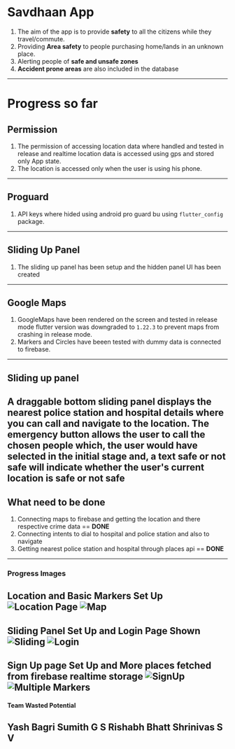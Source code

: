# Savdhaan App

1. The aim of the app is to provide **safety** to all the citizens while they travel/commute.
2. Providing **Area safety** to people purchasing home/lands in an unknown place.
3. Alerting people of **safe and unsafe zones**
4. **Accident prone areas** are also included in the database
---

# Progress so far

## Permission
1. The permission of accessing location data where handled and tested in release and realtime location data is accessed using gps and stored only App state.
2. The location is accessed only when the user is using his phone.
---

## Proguard
1. API keys where hided using android pro guard bu using `flutter_config` package.
---

## Sliding Up Panel 
1. The sliding up panel has been setup and the hidden panel UI has been created
---

## Google Maps
1. GoogleMaps have been rendered on the screen and tested in release mode flutter version was downgraded to `1.22.3` to prevent maps from crashing in release mode.
2. Markers and Circles have beeen tested with dummy data is connected to firebase.
---

## Sliding up panel
A draggable bottom sliding panel displays the nearest police station and hospital details where you can call and navigate to the location. The emergency button allows the user to call the chosen people which, the user would have selected in the initial stage and, a text safe or not safe will indicate whether the user's current location is safe or not safe
---

## What need to be done
1. Connecting maps to firebase and getting the location and there respective crime data == **DONE**
2. Connecting intents to dial to hospital and police station and also to navigate 
3. Getting nearest police station and hospital through places api == **DONE**
---

### Progress Images

Location and Basic Markers Set Up
![Location Page](Picture1.png)
![Map](Picture2.png)
---

Sliding Panel Set Up and Login Page Shown
![Sliding](Picture3.png)
![Login](Login.jpeg)
---
Sign Up page Set Up and More places fetched from firebase realtime storage
![SignUp](SignUp.jpeg)
![Multiple Markers](Markers.jpeg)
---

#### Team Wasted Potential
Yash Bagri
Sumith G S
Rishabh Bhatt
Shrinivas S V
---
